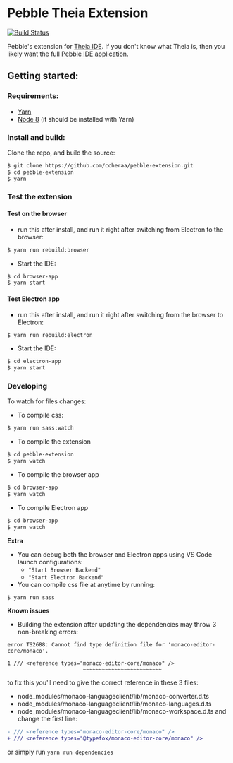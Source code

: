 # Pebble Theia Extension
[![Build Status](https://travis-ci.com/evolvedbinary/pebble-extension.svg?branch=master)](https://travis-ci.com/evolvedbinary/pebble-extension)

Pebble's extension for [Theia IDE](https://theia-ide.org).
If you don't know what Theia is, then you likely want the full [Pebble IDE application](https://github.com/evolvedbinary/pebble).



## Getting started:
### Requirements:
* [Yarn](https://yarnpkg.com/lang/en/docs/install/#install-via-chocolatey)
* [Node 8](https://nodejs.org/dist/v8.11.4/) (it should be installed with Yarn)
### Install and build:
Clone the repo, and build the source:
```bash
$ git clone https://github.com/ccheraa/pebble-extension.git
$ cd pebble-extension
$ yarn
```
### Test the extension
#### Test on the browser
* run this after install, and run it right after switching from Electron to the browser:
```bash
$ yarn run rebuild:browser
```
* Start the IDE:
```bash
$ cd browser-app
$ yarn start
```
#### Test Electron app
* run this after install, and run it right after switching from the browser to Electron:
```bash
$ yarn run rebuild:electron
```
* Start the IDE:
```bash
$ cd electron-app
$ yarn start
```
### Developing
To watch for files changes:
* To compile css:
```bash
$ yarn run sass:watch
```
* To compile the extension
```bash
$ cd pebble-extension
$ yarn watch
```
* To compile the browser app
```bash
$ cd browser-app
$ yarn watch
```
* To compile Electron app
```bash
$ cd browser-app
$ yarn watch
```

**Extra**
- You can debug both the browser and Electron apps using VS Code launch configurations:
  - `"Start Browser Backend"`
  - `"Start Electron Backend"`
- You can compile css file at anytime by running:
```bash
$ yarn run sass
```
**Known issues**
- Building the extension after updating the dependencies may throw 3 non-breaking errors:
```
error TS2688: Cannot find type definition file for 'monaco-editor-core/monaco'.

1 /// <reference types="monaco-editor-core/monaco" />
                        ~~~~~~~~~~~~~~~~~~~~~~~~~
```
to fix this you'll need to give the correct reference in these 3 files:
  - node_modules/monaco-languageclient/lib/monaco-converter.d.ts
  - node_modules/monaco-languageclient/lib/monaco-languages.d.ts
  - node_modules/monaco-languageclient/lib/monaco-workspace.d.ts
and change the first line:
```diff
- /// <reference types="monaco-editor-core/monaco" />
+ /// <reference types="@typefox/monaco-editor-core/monaco" />
```
or simply run `yarn run dependencies`
